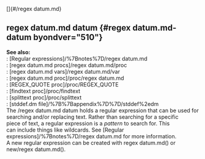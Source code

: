 []{#/regex datum.md}    
## regex datum.md datum {#regex datum.md-datum byondver="510"}    
**See also:**    
:   [Regular expressions]/%7Bnotes%7D/regex datum.md    
:   [regex datum.md procs]/regex datum.md/proc    
:   [regex datum.md vars]/regex datum.md/var    
:   [regex datum.md proc]/proc/regex datum.md    
:   [REGEX_QUOTE proc]/proc/REGEX_QUOTE    
:   [findtext proc]/proc/findtext    
:   [splittext proc]/proc/splittext    
:   [stddef.dm file]/%7B%7Bappendix%7D%7D/stddef%2edm    
The /regex datum.md datum holds a regular expression that can be used for    
searching and/or replacing text. Rather than searching for a specific    
piece of text, a regular expression is a *pattern* to search for. This    
can include things like wildcards. See [Regular    
expressions]/%7Bnotes%7D/regex datum.md for more information.    
A new regular expression can be created with regex datum.md() or new/regex datum.md().  
